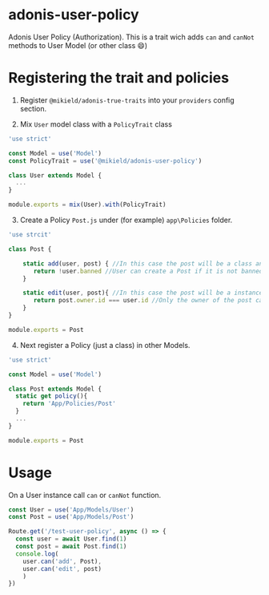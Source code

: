 # adonis-user-policy
Adonis User Policy (Authorization).
This is a trait wich adds `can` and `canNot` methods to User Model (or other class :smile:)

# Registering the trait and policies

1) Register `@mikield/adonis-true-traits` into your `providers` config section.

2) Mix `User` model class with a `PolicyTrait` class
```js
'use strict'

const Model = use('Model')
const PolicyTrait = use('@mikield/adonis-user-policy')

class User extends Model {
  ...
}

module.exports = mix(User).with(PolicyTrait)
```
3) Create a Policy `Post.js` under (for example) `app\Policies` folder.
```js
'use strcit'

class Post {

    static add(user, post) { //In this case the post will be a class and not a instance
       return !user.banned //User can create a Post if it is not banned
    }

    static edit(user, post){ //In this case the post will be a instance and not a class
       return post.owner.id === user.id //Only the owner of the post can edit the post
    }
}

module.exports = Post

```


4) Next register a Policy (just a class) in other Models.

```js
'use strict'

const Model = use('Model')

class Post extends Model {
  static get policy(){
    return 'App/Policies/Post'
  }
  ...
}

module.exports = Post
```

# Usage
On a User instance call `can` or `canNot` function.

```js
const User = use('App/Models/User')
const Post = use('App/Models/Post')

Route.get('/test-user-policy', async () => {
  const user = await User.find(1)
  const post = await Post.find(1)
  console.log(
    user.can('add', Post),
    user.can('edit', post)
    )
})

```

